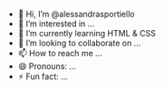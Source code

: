 - 👋 Hi, I’m @alessandrasportiello
- 👀 I’m interested in ...
- 🌱 I’m currently learning HTML & CSS
- 💞️ I’m looking to collaborate on ...
- 📫 How to reach me ...
- 😄 Pronouns: ...
- ⚡ Fun fact: ...

<!---
alessandrasportiello/alessandrasportiello is a ✨ special ✨ repository because its `README.md` (this file) appears on your GitHub profile.
You can click the Preview link to take a look at your changes.
--->
